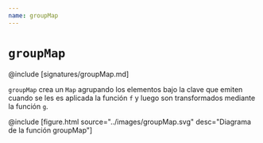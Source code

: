 ```yaml
---
name: groupMap
---
```


# `groupMap`

@include [signatures/groupMap.md]

`groupMap` crea un `Map` agrupando los elementos bajo la clave que emiten cuando se les es aplicada la función `f` y luego son transformados mediante la función `g`.

@include [figure.html source="../images/groupMap.svg" desc="Diagrama de la función groupMap"]
